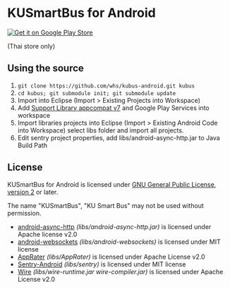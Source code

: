 # KUSmartBus for Android

<a href="https://play.google.com/store/apps/details?id=th.in.whs.ku.bus"><img src="https://developer.android.com/images/brand/en_generic_rgb_wo_60.png" alt="Get it on Google Play Store"></a>

(Thai store only)

## Using the source

1. `git clone https://github.com/whs/kubus-android.git kubus`
2. `cd kubus; git submodule init; git submodule update`
3. Import into Eclipse (Import > Existing Projects into Workspace)
4. Add [Support Library appcompat v7](https://developer.android.com/tools/projects/projects-eclipse.html#ReferencingLibraryProject) and Google Play Services into workspace
5. Import libraries projects into Eclipse (Import > Existing Android Code into Workspace) select libs folder and import all projects.
6. Edit sentry project properties, add libs/android-async-http.jar to Java Build Path

## License

KUSmartBus for Android is licensed under [GNU General Public License, version 2](https://www.gnu.org/licenses/gpl-2.0.html) or later.

The name "KUSmartBus", "KU Smart Bus" may not be used without permission.

- [android-async-http](https://github.com/koush/android-websockets) *(libs/android-async-http.jar)* is licensed under Apache license v2.0
- [android-websockets](https://github.com/koush/android-websockets) *(libs/android-websockets)* is licensed under MIT license
- [AppRater](https://github.com/delight-im/AppRater) *(libs/AppRater)* is licensed under Apache License v2.0
- [Sentry-Android](https://github.com/whs/Sentry-Android) *(libs/sentry)* is licensed under MIT license
- [Wire](https://github.com/square/wire) *(libs/wire-runtime.jar wire-compiler.jar)* is licensed under Apache License v2.0